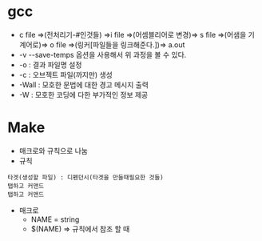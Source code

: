 # gcc
* c file =>(전처리기-#인것들) =>i file =>(어셈블리어로 변경)=> s file =>(어샘을 기계어로)=> o file =>(링커[파일들을 링크해준다.])=> a.out
* -v --save-temps 옵션을 사용해서 위 과정을 볼 수 있다.
* -o : 결과 파일명 설정
* -c : 오브젝트 파일(까지만) 생성
* -Wall : 모호한 문법에 대한 경고 메시지 출력
* -W : 모호한 코딩에 다한 부가적인 정보 제공
# Make
* 매크로와 규칙으로 나눔
* 규칙
```
타겟(생성할 파일) : 디펜던시(타겟을 만들때필요한 것들)
탭하고 커맨드
탭하고 커맨드
```
* 매크로
  - NAME = string
  - $(NAME) => 규칙에서 참조 할 때
